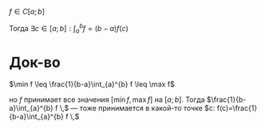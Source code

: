 $f \in C[a;b]$

Тогда $\exists c \in [a;b]: \int_{a}^{b} f=(b-a)f(c)$
# Док-во

$\min f \leq \frac{1}{b-a}\int_{a}^{b} f \leq \max f$

но $f$ принимает все значения $[\min f, \max f]$ на $[a;b]$. Тогда $\frac{1}{b-a}\int_{a}^{b} f \,$ — тоже принимается в какой-то точке $c: f(c)=\frac{1}{b-a}\int_{a}^{b} f \,$
